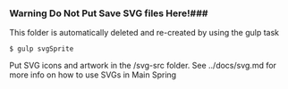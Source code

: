 ### Warning Do Not Put Save SVG files Here!###
This folder is automatically deleted and re-created by using the gulp task

````
$ gulp svgSprite
````

Put SVG icons and artwork in the /svg-src folder.
See ../docs/svg.md for more info on how to use SVGs in Main Spring
